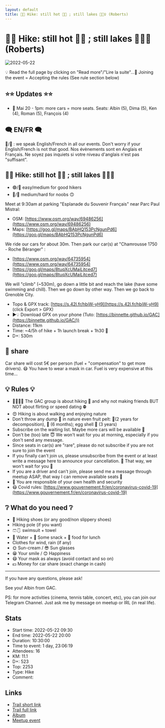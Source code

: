 ```yaml
---
layout: default
title: 🥾🔴 Hike: still hot 🥵🌞 ; still lakes 🥶🏊‍♀️ (Roberts)
---
```


# 🥾🔴 Hike: still hot 🥵🌞 ; still lakes 🥶🏊‍♀️ (Roberts)

![2022-05-22](../img/orig/2022-05-22.jpg)

💡 Read the full page by clicking on "Read more"/"Lire la suite"...💜
Joining the event = Accepting the rules (See rule section below)

##  ⭐⭐ Updates ⭐⭐ 

* 📅 Mai 20 - 1pm: more cars = more seats. Seats: Albin (5), Dima (5), Ken (4), Roman (5), François (4)

##  🗨️ EN/FR 🗨️ 
🦅/🐓 : we speak English/French in all our events. Don't worry if your English/French is not that good. Nos évènements sont en Anglais et Français. Ne soyez pas inquiets si votre niveau d'anglais n'est pas "suffisant".

##  🥾🔴 Hike: still hot 🥵🌞 ; still lakes 🥶🏊‍♀️ 

* 🟢/🔵 easy/medium for good hikers
* 🔵/🔴 medium/hard for noobs 🙃

Meet at 9:30am at parking "Esplanade du Souvenir Français" near Parc Paul Mistral:

* OSM: [https://www.osm.org/way/69486256](https://www.osm.org/way/69486256)
* Maps: [https://goo.gl/maps/BAbHQ153PcNgunPd6](https://goo.gl/maps/BAbHQ153PcNgunPd6)

We ride our cars for about 30m. Then park our car(s) at "Chamrousse 1750 - Roche Béranger" :

* [https://www.osm.org/way/64735954](https://www.osm.org/way/64735954)
* [https://goo.gl/maps/8tuqXcUMaiLjtced7](https://goo.gl/maps/8tuqXcUMaiLjtced7)

We will "climb" (\~530m), go down a little bit and reach the lake (have some swimming and chill). Then we go down by other way. Then we go back to Grenoble City.

* Topo & GPX track: [https://s.42l.fr/hbiW-yH9](https://s.42l.fr/hbiW-yH9) (click Export > GPX)
* ▶💡 Download GPX on your phone (Tuto: [https://binnette.github.io/GAC](https://binnette.github.io/GAC/))
* Distance: 11km
* Time: \~4/5h of hike + 1h launch break + 1h30 🚗
* D+: 530m

##  🚗 share 
Car share will cost 5€ per person (fuel + "compensation" to get more drivers). 😷 You have to wear a mask in car. Fuel is very expensive at this time...

##  💡 Rules 💡 

* 🚶‍♀️🚶‍♂️ The GAC group is about hiking 🥾 and why not making friends BUT NOT about flirting or speed dating ⛔
* 😍 Hiking is about walking and enjoying nature
* Don't throw any dump 🚮 in nature even fruit pelt: 🍌(2 years for decomposition), 🍊 (6 months); egg shell 🥚 (3 years)
* Subscribe on the waiting list. Maybe more cars will be available 🚗
* Don't be (too) late 😇 We won't wait for you at morning, especially if you don't send any message.
* Since seats in car(s) are "rare", please do not subscribe if you are not sure to join the event
* If you finally can't join us, please unsubscribe from the event or at least write a message here to announce your cancellation. 💜 That way, we won't wait for you 💜
* If you are a driver and can't join, please send me a message through meetup ASAP, that way I can remove available seats 🚗
* 💟 You are responsible of your own health and security
* 😷 Covid rules: [https://www.gouvernement.fr/en/coronavirus-covid-19](https://www.gouvernement.fr/en/coronavirus-covid-19)

##  ❔ What do you need ❔ 

* 🥾 Hiking shoes (or any good/non slippery shoes)
* Hiking pole (if you want)
* 🩳🩱 swimsuit + towel
* 🧃 Water + 🍫 Some snack + 🥗 food for lunch
* Clothes for wind, rain (if any)
* 🌞 Sun-cream / 😎 Sun glasses
* 😁 Your smile / 😊 Happiness
* 😷 Your mask as always (avoid contact and so on)
* 💵 Money for car share (exact change in cash)

***

If you have any questions, please ask!

See you! Albin from GAC.

PS: for more activities (cinema, tennis table, concert, etc), you can join our Telegram Channel. Just ask me by message on meetup or IRL (in real life).

## Stats

- Start time: 2022-05-22 09:30
- End time: 2022-05-22 20:00
- Duration: 10:30:00
- Time to event: 1 day, 23:06:19
- Attendees: 16
- KM: 11.1
- D+: 523
- Top: 2253
- Type: Hike
- Comment: 

## Links

- [Trail short link](https://s.42l.fr/hbiW-yH9)
- [Trail full link]()
- [Album](https://binnette.github.io/GacImg2022/2022-05-22-🥾🔴-Hike-still-hot-🥵🌞-;-still-lakes-🥶🏊‍♀️-Roberts.html)
- [Meetup event](https://www.meetup.com/grenoble-adventure-club-english-french/events/286029983/)
